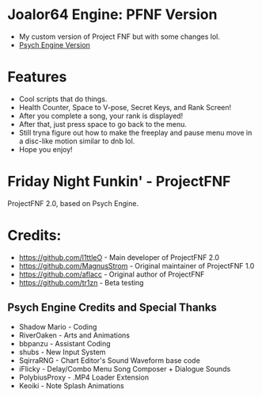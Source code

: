 # Joalor64 Engine: PFNF Version
* My custom version of Project FNF but with some changes lol.
* [Psych Engine Version](https://github.com/Joalor64GH/Joalor64-Engine)

# Features
* Cool scripts that do things.
* Health Counter, Space to V-pose, Secret Keys, and Rank Screen!
* After you complete a song, your rank is displayed!
* After that, just press space to go back to the menu.
* Still tryna figure out how to make the freeplay and pause menu move in a disc-like motion similar to dnb lol.
* Hope you enjoy!

# Friday Night Funkin' - ProjectFNF
ProjectFNF 2.0, based on Psych Engine.

# Credits:
* https://github.com/l1ttleO - Main developer of ProjectFNF 2.0
* https://github.com/MagnusStrom - Original maintainer of ProjectFNF 1.0
* https://github.com/aflacc - Original author of ProjectFNF
* https://github.com/tr1zn - Beta testing

## Psych Engine Credits and Special Thanks
* Shadow Mario - Coding
* RiverOaken - Arts and Animations
* bbpanzu - Assistant Coding
* shubs - New Input System
* SqirraRNG - Chart Editor's Sound Waveform base code
* iFlicky - Delay/Combo Menu Song Composer + Dialogue Sounds
* PolybiusProxy - .MP4 Loader Extension
* Keoiki - Note Splash Animations
